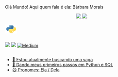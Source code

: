 Olá Mundo! Aqui quem fala é ela: Bárbara Morais

<div align="center">
  <a href="https://github.com/Barbara-Morais">
  <img height="170em" src="https://github-readme-stats.vercel.app/api?username=Barbara-Morais&show_icons=true&theme=tokyonight&include_all_commits=true&count_private=true"/>
  <img height="170em" src="https://github-readme-stats.vercel.app/api/top-langs/?username=Barbara-Morais&layout=compact&theme=tokyonight"/>
</div>
 <div style="display: inline_block"><br>
  <img align="center" alt="Barbara-Python" height="30" width="40" src="https://raw.githubusercontent.com/devicons/devicon/master/icons/python/python-original.svg">
 </div>
  
  ##
 
<div> 
  <a href = "mailto:barbara.morais@al.infnet.edu.br"><img src="https://img.shields.io/badge/-Gmail-%23333?style=for-the-badge&logo=gmail&logoColor=white" target="_blank"></a>
  <a href="https://www.linkedin.com/in/moraisbarbara/" target="_blank"><img src="https://img.shields.io/badge/-LinkedIn-%230077B5?style=for-the-badge&logo=linkedin&logoColor=white" target="_blank"></a>
  <a href="https://medium.com/@barbara.morais"><img alt="Medium" src="https://img.shields.io/badge/Medium%20-%23000000.svg?&style=for-the-badge&logo=Medium&logoColor=white"/>
  
  ##

- 🔭 Estou atualmente buscando uma vaga
- 🌱 Dando meus primeiros passos em Python e SQL
- 😄 Pronomes: Ela / Dela
